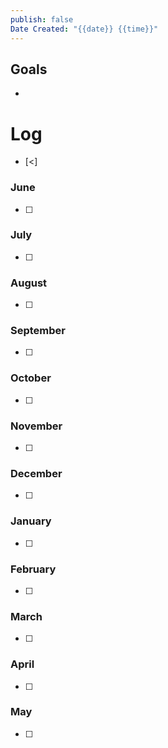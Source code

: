 ```yaml
---
publish: false
Date Created: "{{date}} {{time}}"
---
```

## Goals
- 

# Log
- [<] 

### June
- [ ] 
### July
- [ ] 
### August
- [ ] 
### September
- [ ] 
### October
- [ ] 
### November
- [ ] 
### December
- [ ] 
### January
- [ ] 
### February
- [ ] 
### March
- [ ] 
### April
- [ ] 
### May
- [ ] 